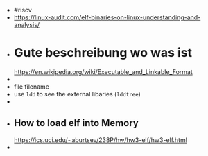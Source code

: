 - #riscv
- https://linux-audit.com/elf-binaries-on-linux-understanding-and-analysis/
- # Gute beschreibung wo was ist
  https://en.wikipedia.org/wiki/Executable_and_Linkable_Format
-
- file filename
- use ``ldd`` to see the external libaries (``lddtree``)
-
- ## How to load elf into Memory
  https://ics.uci.edu/~aburtsev/238P/hw/hw3-elf/hw3-elf.html
-